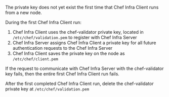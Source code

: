 The private key does not yet exist the first time that Chef Infra Client runs from a new node.

During the first Chef Infra Client run:

1. Chef Infra Client uses the chef-validator private key, located in `/etc/chef/validation.pem` to register with Chef Infra Server
2. Chef Infra Server assigns Chef Infra Client a private key for all future authentication requests to the Chef Infra Server
3. Chef Infra Client saves the private key on the node as `/etc/chef/client.pem`

If the request to communicate with Chef Infra Server with the chef-validator key fails, then the entire first Chef Infra Client run fails.

After the first completed Chef Infra Client run, delete the chef-validator private key at `/etc/chef/validation.pem`

